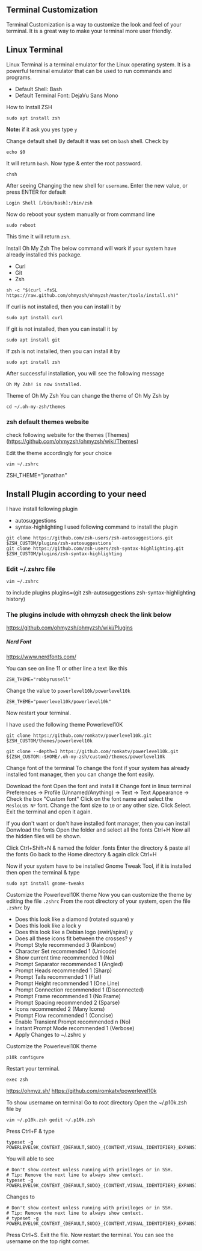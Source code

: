 ## Terminal Customization

Terminal Customization is a way to customize the look and feel of your terminal. It is a great way to make your terminal more user friendly.

## Linux Terminal

Linux Terminal is a terminal emulator for the Linux operating system. It is a powerful terminal emulator that can be used to run commands and programs.

- Default Shell: Bash
- Default Terminal Font: DejaVu Sans Mono

How to Install ZSH
```
sudo apt install zsh
```
**Note:** if it ask you yes type `y`

Change default shell
By default it was set on `bash` shell. Check by

```
echo $0
```

It will return `bash`. Now type & enter the root password.
```
chsh
```
After seeing Changing the new shell for `username`. Enter the new value, or press ENTER for default
```
Login Shell [/bin/bash]:/bin/zsh
```
Now do reboot your system manually or from command line

```
sudo reboot
```
This time it will return `zsh`.

Install Oh My Zsh
The below command will work if your system have already installed this package.

- Curl
- Git
- Zsh

```
sh -c "$(curl -fsSL https://raw.github.com/ohmyzsh/ohmyzsh/master/tools/install.sh)"
```
If curl is not installed, then you can install it by

```
sudo apt install curl
```

If git is not installed, then you can install it by

```
sudo apt install git
```

If zsh is not installed, then you can install it by

```
sudo apt install zsh
```

After successful installation, you will see the following message

```
Oh My Zsh! is now installed.
```

Theme of Oh My Zsh
You can change the theme of Oh My Zsh by

```
cd ~/.oh-my-zsh/themes
```
### zsh default themes website
check following website for the themes
[Themes]
(https://github.com/ohmyzsh/ohmyzsh/wiki/Themes)

Edit the theme accordingly for your choice

```
vim ~/.zshrc
```

ZSH_THEME="jonathan"

## Install Plugin according to your need
I have install following plugin
- autosuggestions
- syntax-highlighting
I used following command to install the plugin
```
git clone https://github.com/zsh-users/zsh-autosuggestions.git $ZSH_CUSTOM/plugins/zsh-autosuggestions`
git clone https://github.com/zsh-users/zsh-syntax-highlighting.git $ZSH_CUSTOM/plugins/zsh-syntax-highlighting
```
### Edit ~/.zshrc file
```
vim ~/.zshrc 
````
to include plugins
plugins=(git zsh-autosuggestions zsh-syntax-highlighting history)

### The plugins include with ohmyzsh check the link below
https://github.com/ohmyzsh/ohmyzsh/wiki/Plugins


##### Nerd Font
https://www.nerdfonts.com/


You can see on line 11 or other line a text like this

```
ZSH_THEME="robbyrussell"
```

Change the value to `powerlevel10k/powerlevel10k`

```
ZSH_THEME="powerlevel10k/powerlevel10k"
```

Now restart your terminal.

I have used the following theme Powerlevel10K
```
git clone https://github.com/romkatv/powerlevel10k.git $ZSH_CUSTOM/themes/powerlevel10k
```
```
git clone --depth=1 https://github.com/romkatv/powerlevel10k.git ${ZSH_CUSTOM:-$HOME/.oh-my-zsh/custom}/themes/powerlevel10k
```

Change font of the terminal
To change the font if your system has already installed font manager, then you can change the font easily.

Download the font
Open the font and install it
Change font in linux terminal
Preferences -> Profile (Unnamed/Anything) -> Text -> Text Appearance -> Check the box "Custom font"
Click on the font name and select the `MesloLGS NF` font.
Change the font size to `10` or any other size.
Click Select.
Exit the terminal and open it again.

If you don't want or don't have installed font manager, then you can install
Donwload the fonts
Open the folder and select all the fonts Ctrl+H
Now all the hidden files will be shown.

Click Ctrl+Shift+N & named the folder .fonts
Enter the directory & paste all the fonts
Go back to the Home directory & again click Ctrl+H

Now if your system have to be installed Gnome Tweak Tool, if it is installed then open the terminal & type

```
sudo apt install gnome-tweaks
```

Customize the Powerlevel10K theme
Now you can customize the theme by editing the file `.zshrc`
From the root directory of your system, open the file `.zshrc` by


- Does this look like a diamond (rotated square)
  y
- Does this look like a lock
  y
- Does this look like a Debian logo (swirl/spiral)
  y
- Does all these icons fit between the crosses?
  y
- Prompt Style
  recommended 3 (Rainbow)
- Character Set
  recommended 1 (Unicode)
- Show current time
  recommended 1 (No)
- Prompt Separator
  recommended 1 (Angled)
- Prompt Heads
  recommended 1 (Sharp)
- Prompt Tails
  recommended 1 (Flat)
- Prompt Height
  recommended 1 (One Line)
- Prompt Connection
  recommended 1 (Disconnected)
- Prompt Frame
  recommended 1 (No Frame)
- Prompt Spacing
  recommended 2 (Sparse)
- Icons
  recommended 2 (Many Icons)
- Prompt Flow
  recommended 1 (Concise)
- Enable Transient Prompt
  recommended n (No)
- Instant Prompt Mode
  recommended 1 (Verbose)
- Apply Changes to ~/.zshrc
  y

Customize the Powerlevel10K theme

```
p10k configure
```

Restart your terminal.

```
exec zsh
```

https://ohmyz.sh/
https://github.com/romkatv/powerlevel10k

To show username on terminal
Go to root directory
Open the ~/.p10k.zsh file by

```
vim ~/.p10k.zsh gedit ~/.p10k.zsh
```

Press Ctrl+F & type

```
typeset -g POWERLEVEL9K_CONTEXT_{DEFAULT,SUDO}_{CONTENT,VISUAL_IDENTIFIER}_EXPANSION=
```

You will able to see

```
# Don't show context unless running with privileges or in SSH.
# Tip: Remove the next line to always show context.
typeset -g POWERLEVEL9K_CONTEXT_{DEFAULT,SUDO}_{CONTENT,VISUAL_IDENTIFIER}_EXPANSION=
```

Changes to

```
# Don't show context unless running with privileges or in SSH.
# Tip: Remove the next line to always show context.
# typeset -g POWERLEVEL9K_CONTEXT_{DEFAULT,SUDO}_{CONTENT,VISUAL_IDENTIFIER}_EXPANSION=
```

Press Ctrl+S. Exit the file.
Now restart the terminal.
You can see the username on the top right corner.
